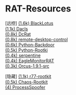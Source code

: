 # RAT-Resources
[远控]
[(1.6k) BlackLotus](https://github.com/ldpreload/BlackLotus)  
[(1.1k) Dacls](https://github.com/Idov31/Nidhogg)  
[(0.8k) DcRat](https://github.com/qwqdanchun/DcRat)   
[(0.8k) remote-desktop-control](https://github.com/Cool-Coding/remote-desktop-control)  
[(0.6k) Python-Backdoor](https://github.com/xp4xbox/Python-Backdoor)  
[(0.5k) Python-Rootki](https://github.com/0xIslamTaha/Python-Rootkit)  
[(0.4k) serpentine](https://github.com/jafarlihi/serpentine)  
[(0.4k) EagleMonitorRAT](https://github.com/arsium/EagleMonitorRAT)  
[(0.3k) Orcus-1.9.1-src](https://github.com/void-stack/Orcus-1.9.1-src)  

[隐藏]
[(1.1k) r77-rootkit](https://github.com/bytecode77/r77-rootkit)  
[(0.5k) Chaos-Rootkit](https://github.com/ZeroMemoryEx/Chaos-Rootkit)  
[(4) ProcessSpoofer](https://github.com/itsshux/ProcessSpoofer)  
